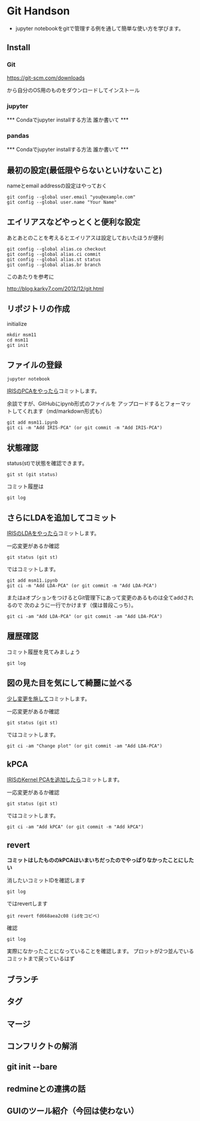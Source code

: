 # Git Handson

- jupyter notebookをgitで管理する例を通して簡単な使い方を学びます。

## Install

### Git

https://git-scm.com/downloads

から自分のOS用のものをダウンロードしてインストール

### jupyter

*** Condaでjupyter installする方法 誰か書いて ***

### pandas

*** Condaでjupyter installする方法 誰か書いて ***


## 最初の設定(最低限やらないといけないこと)

nameとemail addressの設定はやっておく

    git config --global user.email "you@example.com"
    git config --global user.name "Your Name"


## エイリアスなどやっとくと便利な設定

あとあとのことを考えるとエイリアスは設定しておいたほうが便利

    git config --global alias.co checkout
    git config --global alias.ci commit
    git config --global alias.st status
    git config --global alias.br branch

このあたりを参考に

http://blog.karky7.com/2012/12/git.html

## リポジトリの作成

initialize

    mkdir msm11
    cd msm11
    git init

## ファイルの登録

    jupyter notebook

[IRISのPCAをやったら](ipynbs/msm11_1.ipynb)コミットします。

余談ですが、GitHubにipynb形式のファイルを
アップロードするとフォーマットしてくれます（md/markdown形式も）

    git add msm11.ipynb
    git ci -m "Add IRIS-PCA" (or git commit -m "Add IRIS-PCA")

## 状態確認

status(st)で状態を確認できます。

    git st (git status)

コミット履歴は

    git log

## さらにLDAを追加してコミット

[IRISのLDAをやったら](ipynbs/msm11_2.ipynb)コミットします。

一応変更があるか確認

    git status (git st)

ではコミットします。

    git add msm11.ipynb
    git ci -m "Add LDA-PCA" (or git commit -m "Add LDA-PCA")

またはaオプションをつけるとGit管理下にあって変更のあるものは全てaddされるので
次のように一行でかけます（僕は普段こっち）。

    git ci -am "Add LDA-PCA" (or git commit -am "Add LDA-PCA")

## 履歴確認

   コミット履歴を見てみましょう

    git log

## 図の見た目を気にして綺麗に並べる

[少し変更を施して](ipynbs/msm11_3.ipynb)コミットします。

一応変更があるか確認

    git status (git st)

ではコミットします。

    git ci -am "Change plot" (or git commit -am "Add LDA-PCA")

## kPCA

[IRISのKernel PCAを追加したら](ipynbs/msm11_4.ipynb)コミットします。

一応変更があるか確認

    git status (git st)

ではコミットします。

    git ci -am "Add kPCA" (or git commit -m "Add kPCA")

## revert

**コミットはしたもののkPCAはいまいちだったのでやっぱりなかったことにしたい**

消したいコミットIDを確認します

    git log

ではrevertします

    git revert fd668aea2c08 (idをコピペ)

確認

    git log

実際になかったことになっていることを確認します。
プロットが2つ並んでいるコミットまで戻っているはず

## ブランチ

## タグ

## マージ

## コンフリクトの解消

## git init --bare

## redmineとの連携の話

## GUIのツール紹介（今回は使わない）